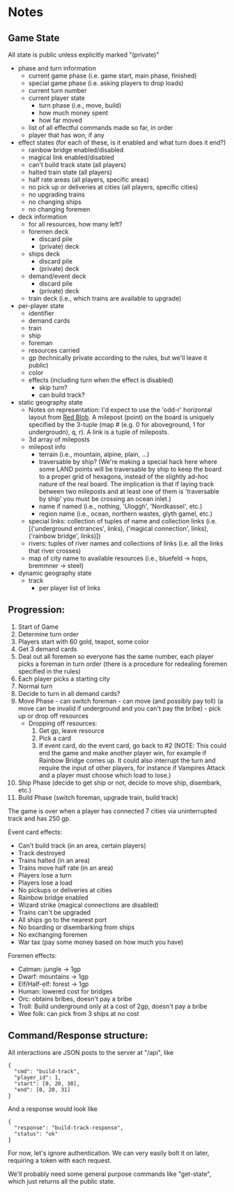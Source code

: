 # Notes

## Game State
All state is public unless explicitly marked "(private)"
- phase and turn information
  - current game phase (i.e. game start, main phase, finished)
  - special game phase (i.e. asking players to drop loads)
  - current turn number
  - current player state
    - turn phase (i.e., move, build)
    - how much money spent
    - how far moved
  - list of all effectful commands made so far, in order
  - player that has won, if any
- effect states (for each of these, is it enabled and what turn does it end?)
  - rainbow bridge enabled/disabled
  - magical link enabled/disabled
  - can't build track state (all players)
  - halted train state (all players)
  - half rate areas (all players, specific areas)
  - no pick up or deliveries at cities (all players, specific cities)
  - no upgrading trains
  - no changing ships
  - no changing foremen
- deck information
  - for all resources, how many left?
  - foremen deck
    - discard pile
    - (private) deck
  - ships deck
    - discard pile
    - (private) deck
  - demand/event deck
    - discard pile
    - (private) deck
  - train deck (i.e., which trains are available to upgrade)
- per-player state
  - identifier
  - demand cards
  - train
  - ship
  - foreman
  - resources carried
  - gp (technically private according to the rules, but we'll leave it public)
  - color
  - effects (including turn when the effect is disabled)
    - skip turn?
    - can build track?
- static geography state
  - Notes on representation: I'd expect to use the 'odd-r' horizontal layout from [Red Blob](http://www.redblobgames.com/grids/hexagons/). A milepost (point) on the board is uniquely specified by the 3-tuple (map # (e.g. 0 for aboveground, 1 for undergroudn), q, r). A link is a tuple of mileposts.
  - 3d array of mileposts
  - milepost info
    - terrain (i.e., mountain, alpine, plain, ...)
    - traversable by ship? (We're making a special hack here where some LAND points will be traversable by ship to keep the board to a proper grid of hexagons, instead of the slightly ad-hoc nature of the real board. The implication is that if laying track between two mileposts and at least one of them is 'traversable by ship' you must be crossing an ocean inlet.)
    - name if named (i.e., nothing, 'Uloggh', 'Nordkassel', etc.)
    - region name (i.e., ocean, northern wastes, glyth gamel, etc.)
  - special links: collection of tuples of name and collection links (i.e. [('underground entrances', links), ('magical connection', links), ('rainbow bridge', links)])
  - rivers: tuples of river names and collections of links (i.e. all the links that river crosses)
  - map of city name to available resources (i.e., bluefeld -> hops, bremmner -> steel)
- dynamic geography state
  - track
    - per player list of links


## Progression:
1. Start of Game
  1. Determine turn order
  2. Players start with 60 gold, teapot, some color
  3. Get 3 demand cards
  4. Deal out all foremen so everyone has the same number, each player picks a foreman in turn order (there is a procedure for redealing foremen specified in the rules)
  5. Each player picks a starting city
2. Normal turn
  1. Decide to turn in all demand cards?
  2. Move Phase
    - can switch foreman
    - can move (and possibly pay toll) (a move can be invalid if underground and you can't pay the bribe)
    - pick up or drop off resources
      - Dropping off resources:
        1. Get gp, leave resource
        2. Pick a card
        3. If event card, do the event card, go back to #2 (NOTE: This could end the game and make another player win, for example if Rainbow Bridge comes up. It could also interrupt the turn and require the input of other players, for instance if Vampires Attack and a player must choose which load to lose.)
  3. Ship Phase (decide to get ship or not, decide to move ship, disembark, etc.)
  4. Build Phase (switch foreman, upgrade train, build track)

The game is over when a player has connected 7 cities via uninterrupted track and has 250 gp.

Event card effects:
  - Can't build track (in an area, certain players)
  - Track destroyed
  - Trains halted (in an area)
  - Trains move half rate (in an area)
  - Players lose a turn
  - Players lose a load
  - No pickups or deliveries at cities
  - Rainbow bridge enabled
  - Wizard strike (magical connections are disabled)
  - Trains can't be upgraded
  - All ships go to the nearest port
  - No boarding or disembarking from ships
  - No exchanging foremen
  - War tax (pay some money based on how much you have)

Foremen effects:
  - Catman: jungle -> 1gp
  - Dwarf: mountains -> 1gp
  - Elf/Half-elf: forest -> 1gp
  - Human: lowered cost for bridges
  - Orc: obtains bribes, doesn't pay a bribe
  - Troll: Build underground only at a cost of 2gp, doesn't pay a bribe
  - Wee folk: can pick from 3 ships at no cost

## Command/Response structure:

All interactions are JSON posts to the server at "/api", like

```
{
  "cmd": "build-track",
  "player_id": 1,
  "start": [0, 20, 30],
  "end": [0, 20, 31]
}
```

And a response would look like

```
{
  "response": "build-track-response",
  "status": "ok"
}
```

For now, let's ignore authentication. We can very easily bolt it on later, requiring a token with each request.

We'll probably need some general purpose commands like "get-state", which just returns all the public state.